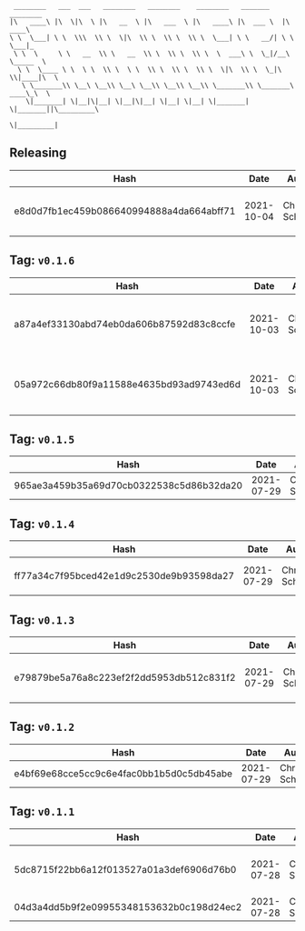 ```
 ________   ___  ___   ________   ________    ________   _______    ________      
|\   ____\ |\  \|\  \ |\   __  \ |\   ___  \ |\   ____\ |\  ___ \  |\   ____\     
\ \  \___| \ \  \\\  \\ \  \|\  \\ \  \\ \  \\ \  \___| \ \   __/| \ \  \___|_    
 \ \  \     \ \   __  \\ \   __  \\ \  \\ \  \\ \  \  ___\ \  \_|/__\ \_____  \   
  \ \  \____ \ \  \ \  \\ \  \ \  \\ \  \\ \  \\ \  \|\  \\ \  \_|\ \\|____|\  \  
   \ \_______\\ \__\ \__\\ \__\ \__\\ \__\\ \__\\ \_______\\ \_______\ ____\_\  \ 
    \|_______| \|__|\|__| \|__|\|__| \|__| \|__| \|_______| \|_______||\_________\
                                                                      \|_________|
```

## Releasing
| Hash | Date | Author | Changes |
|------|------|--------|---------|
| e8d0d7fb1ec459b086640994888a4da664abff71 | 2021-10-04 | Chris Schubert | Code cleanup and refactoring |


 ## Tag: `v0.1.6`
| Hash | Date | Author | Changes |
|------|------|--------|---------|
| a87a4ef33130abd74eb0da606b87592d83c8ccfe | 2021-10-03 | Chris Schubert | Updating namespaces to match folder structure |
| 05a972c66db80f9a11588e4635bd93ad9743ed6d | 2021-10-03 | Chris Schubert | Organizing Appalachia packages for package management |


 ## Tag: `v0.1.5`
| Hash | Date | Author | Changes |
|------|------|--------|---------|
| 965ae3a459b35a69d70cb0322538c5d86b32da20 | 2021-07-29 | Chris Schubert | Reimporting assets |


 ## Tag: `v0.1.4`
| Hash | Date | Author | Changes |
|------|------|--------|---------|
| ff77a34c7f95bced42e1d9c2530de9b93598da27 | 2021-07-29 | Chris Schubert | Unity meta files |


 ## Tag: `v0.1.3`
| Hash | Date | Author | Changes |
|------|------|--------|---------|
| e79879be5a76a8c223ef2f2dd5953db512c831f2 | 2021-07-29 | Chris Schubert | Package repository url updates |


 ## Tag: `v0.1.2`
| Hash | Date | Author | Changes |
|------|------|--------|---------|
| e4bf69e68cce5cc9c6e4fac0bb1b5d0c5db45abe | 2021-07-29 | Chris Schubert | Updates |


 ## Tag: `v0.1.1`
| Hash | Date | Author | Changes |
|------|------|--------|---------|
| 5dc8715f22bb6a12f013527a01a3def6906d76b0 | 2021-07-28 | Chris Schubert | Initializing organization repository for project. |
| 04d3a4dd5b9f2e09955348153632b0c198d24ec2 | 2021-07-28 | Chris Schubert | Added README.md |
